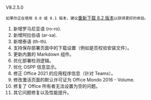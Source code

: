 V8.2.5.0

`如果你正在使用 8.0 或 8.1 版本，建议`[重新下载 8.2 版本](https://otp.landian.vip/)`以获得更好的体验。`

1. 新增罗马尼亚语 (ro-ro).
2. 新增阿拉伯语 (ar-sa).
3. 新增泰语 (th-th).
4. 支持保存部署页面中的下载设置（例如是否校验安装文件）。
5. 更新内置的 Markdown 组件。
6. 优化部署检测逻辑。
7. 优化 OSPP 信息显示。
8. 修正 Office 2021 的应用程序信息（针对 Teams）。
9. 修改激活页面的默认许可证为 Office Mondo 2016 - Volume.
10. 修复了 Office 所有者无法设置为空的问题。
11. 其它问题修复以及性能提升。